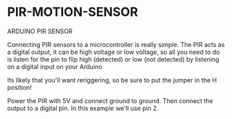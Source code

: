 # PIR-MOTION-SENSOR
ARDUINO PIR SENSOR 


Connecting PIR sensors to a microcontroller is really simple. The PIR acts as a digital output, it can be high voltage or low voltage, so all you need to do is listen for the pin to flip high (detected) or low (not detected) by listening on a digital input on your Arduino

Its likely that you'll want reriggering, so be sure to put the jumper in the H position!

Power the PIR with 5V and connect ground to ground. Then connect the output to a digital pin. In this example we'll use pin 2.
